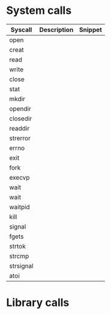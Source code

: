 # System calls

Syscall | Description | Snippet|
--------|-------------|--------|
open | | |
creat | | |
read | | |
write | | |
close | | | 
stat | | |
mkdir | | |
opendir | | |
closedir | | |
readdir | | |
strerror | | |
errno | | | 
exit | | |
fork | | |
execvp | | |
wait | | |
wait | | |
waitpid | | |
kill | | |
signal | | |
fgets | | |
strtok | | |
strcmp | | |
strsignal | | |
atoi | | |


# Library calls
